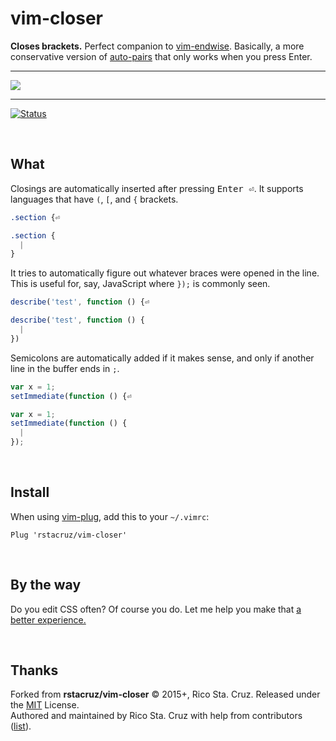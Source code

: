 # vim-closer

**Closes brackets.** Perfect companion to [vim-endwise]. Basically, a more conservative version of [auto-pairs] that only works when you press Enter.

----

![](https://raw.githubusercontent.com/rstacruz/vim-closer/gh-pages/closer.gif)

----

[![Status](http://img.shields.io/travis/rstacruz/vim-closer/master.svg)](https://travis-ci.org/rstacruz/vim-closer/ "See test builds")

[auto-pairs]: https://github.com/jiangmiao/auto-pairs
[vim-endwise]: https://github.com/tpope/vim-endwise

<br>

## What

Closings are automatically inserted after pressing <kbd>Enter ⏎</kbd>. It supports languages that have `(`, `[`, and `{` brackets.

```css
.section {⏎
```

```css
.section {
  |
}
```

It tries to automatically figure out whatever braces were opened in the line. This is useful for, say, JavaScript where `});` is commonly seen.

```js
describe('test', function () {⏎
```

```js
describe('test', function () {
  |
})
```

Semicolons are automatically added if it makes sense, and only if another line in the buffer ends in `;`.

```js
var x = 1;
setImmediate(function () {⏎
```

```js
var x = 1;
setImmediate(function () {
  |
});
```

<br>

## Install

When using [vim-plug], add this to your `~/.vimrc`:

[vim-plug]: https://github.com/junegunn/vim-plug

```vim
Plug 'rstacruz/vim-closer'
```

<br>

## By the way

Do you edit CSS often? Of course you do. Let me help you make that [a better experience.](http://ricostacruz.com/vim-hyperstyle/)

<br>

## Thanks

Forked from **rstacruz/vim-closer** © 2015+, Rico Sta. Cruz. Released under the [MIT] License.<br>
Authored and maintained by Rico Sta. Cruz with help from contributors ([list][contributors]).

[MIT]: http://mit-license.org/
[contributors]: http://github.com/ozelentok/vim-closer/contributors
